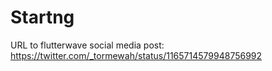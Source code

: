 # Startng

URL to flutterwave social media post: https://twitter.com/_tormewah/status/1165714579948756992
